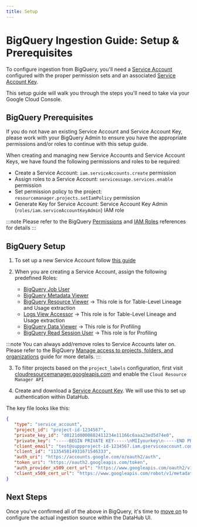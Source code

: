 ```yaml
---
title: Setup
---
```

# BigQuery Ingestion Guide: Setup & Prerequisites

To configure ingestion from BigQuery, you'll need a [Service Account](https://cloud.google.com/iam/docs/creating-managing-service-accounts) configured with the proper permission sets and an associated [Service Account Key](https://cloud.google.com/iam/docs/creating-managing-service-account-keys).

This setup guide will walk you through the steps you'll need to take via your Google Cloud Console.

## BigQuery Prerequisites

If you do not have an existing Service Account and Service Account Key, please work with your BigQuery Admin to ensure you have the appropriate permissions and/or roles to continue with this setup guide.

When creating and managing new Service Accounts and Service Account Keys, we have found the following permissions and roles to be required:

* Create a Service Account: `iam.serviceAccounts.create` permission
* Assign roles to a Service Account: `serviceusage.services.enable` permission
* Set permission policy to the project: `resourcemanager.projects.setIamPolicy` permission
* Generate Key for Service Account: Service Account Key Admin (`roles/iam.serviceAccountKeyAdmin`) IAM role

:::note
Please refer to the BigQuery [Permissions](https://cloud.google.com/iam/docs/permissions-reference) and [IAM Roles](https://cloud.google.com/iam/docs/understanding-roles) references for details
:::

## BigQuery Setup

1. To set up a new Service Account follow [this guide](https://cloud.google.com/iam/docs/creating-managing-service-accounts)

2. When you are creating a Service Account, assign the following predefined Roles:
   * [BigQuery Job User](https://cloud.google.com/bigquery/docs/access-control#bigquery.jobUser)
   * [BigQuery Metadata Viewer](https://cloud.google.com/bigquery/docs/access-control#bigquery.metadataViewer)
   * [BigQuery Resource Viewer](https://cloud.google.com/bigquery/docs/access-control#bigquery.resourceViewer) -> This role is for Table-Level Lineage and Usage extraction
   * [Logs View Accessor](https://cloud.google.com/logging/docs/access-control#logging.viewAccessor) -> This role is for Table-Level Lineage and Usage extraction
   * [BigQuery Data Viewer](https://cloud.google.com/bigquery/docs/access-control#bigquery.dataViewer) -> This role is for Profiling
   * [BigQuery Read Session User](https://cloud.google.com/bigquery/docs/access-control#bigquery.readSessionUser) -> This role is for Profiling

:::note
You can always add/remove roles to Service Accounts later on. Please refer to the BigQuery [Manage access to projects, folders, and organizations](https://cloud.google.com/iam/docs/granting-changing-revoking-access) guide for more details.
:::

3. To filter projects based on the `project_labels` configuration, first visit [cloudresourcemanager.googleapis.com](https://console.developers.google.com/apis/api/cloudresourcemanager.googleapis.com/overview) and enable the `Cloud Resource Manager API`

4. Create and download a [Service Account Key](https://cloud.google.com/iam/docs/creating-managing-service-account-keys). We will use this to set up authentication within DataHub.

The key file looks like this:

```json
{
   "type": "service_account",
   "project_id": "project-id-1234567",
   "private_key_id": "d0121d0000882411234e11166c6aaa23ed5d74e0",
   "private_key": "-----BEGIN PRIVATE KEY-----\nMIIyourkey\n-----END PRIVATE KEY-----",
   "client_email": "test@suppproject-id-1234567.iam.gserviceaccount.com",
   "client_id": "113545814931671546333",
   "auth_uri": "https://accounts.google.com/o/oauth2/auth",
   "token_uri": "https://oauth2.googleapis.com/token",
   "auth_provider_x509_cert_url": "https://www.googleapis.com/oauth2/v1/certs",
   "client_x509_cert_url": "https://www.googleapis.com/robot/v1/metadata/x509/test%suppproject-id-1234567.iam.gserviceaccount.com"
}
```

## Next Steps

Once you've confirmed all of the above in BigQuery, it's time to [move on](configuration.md) to configure the actual ingestion source within the DataHub UI.


